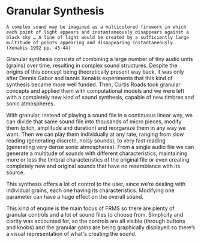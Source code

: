 # Granular Synthesis

    A complex sound may be imagined as a multicolored firework in which each point of light appears and instantaneously disappears against a black sky … A line of light would be created by a sufficiently large multitude of points appearing and disappearing instantaneously. (Xenakis 1992 pp. 43-44)

Granular synthesis consists of combining a large number of tiny audio units (grains) over time, resulting in complex sound structures. Despite the origins of this concept being theoretically present way back, it was only after Dennis Gabor and Iannis Xenakis experiments that this kind of synthesis became more well funded. Then, Curtis Roads took granular concepts and applied them with computational models and we were left with a completely new kind of sound synthesis, capable of new timbres and sonic atmospheres.

With granular, instead of playing a sound file in a continuous linear way, we can divide that same sound file into thousands of micro pieces, modify them (pitch, amplitude and duration) and reorganize them in any way we want. Then we can play them individually at any rate, ranging from slow reading (generating discrete, noisy sounds), to very fast reading (generating very dense sonic atmospheres). From a single audio file we can generate a multitude of sounds with different characteristics, maintaining more or less the timbral characteristics of the original file or even creating completely new and original sounds that have no resemblance with its source.

This synthesis offers a lot of control to the user, since we’re dealing with individual grains, each one having its characteristics. Modifying one parameter can have a huge effect on the overall sound.

This kind of engine is the main focus of FRMS so there are plenty of granular controls and a lot of sound files to choose from. Simplicity and clarity was accounted for, so the controls are all visible (through buttons and knobs) and the granular gains are being graphically displayed so there’s a visual representation of what's creating the sound.
